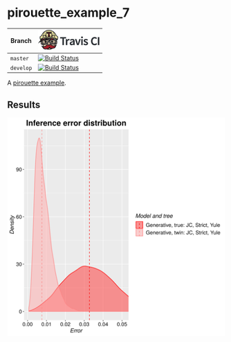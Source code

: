 # pirouette_example_7

Branch   |[![Travis CI logo](pics/TravisCI.png)](https://travis-ci.org)
---------|---------------------------------------
`master` |[![Build Status](https://travis-ci.org/richelbilderbeek/pirouette_example_7.svg?branch=master)](https://travis-ci.org/richelbilderbeek/pirouette_example_7)
`develop`|[![Build Status](https://travis-ci.org/richelbilderbeek/pirouette_example_7.svg?branch=develop)](https://travis-ci.org/richelbilderbeek/pirouette_example_7)

A [pirouette example](https://github.com/richelbilderbeek/pirouette_examples).

## Results

![](example_7_314/errors.png)